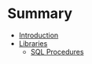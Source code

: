 # Summary

* [Introduction](README.md)
* [Libraries]()
    * [SQL Procedures](docs/sql_procedures.md)
